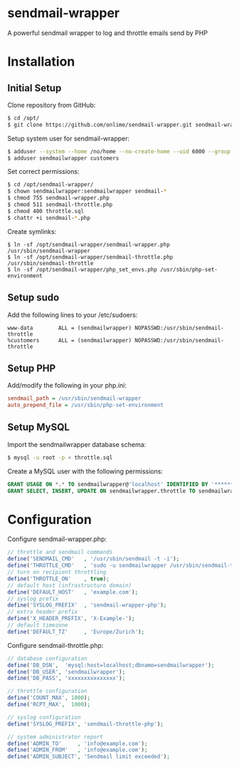 sendmail-wrapper
================

A powerful sendmail wrapper to log and throttle emails send by PHP

# Installation

## Initial Setup

Clone repository from GitHub:

```bash
$ cd /opt/
$ git clone https://github.com/onlime/sendmail-wrapper.git sendmail-wrapper
```

Setup system user for sendmail-wrapper:

```bash
$ adduser --system --home /no/home --no-create-home --uid 6000 --group --disabled-password --disabled-login sendmailwrapper
$ adduser sendmailwrapper customers
```

Set correct permissions:

```bash
$ cd /opt/sendmail-wrapper/
$ chown sendmailwrapper:sendmailwrapper sendmail-*
$ chmod 755 sendmail-wrapper.php
$ chmod 511 sendmail-throttle.php
$ chmod 400 throttle.sql
$ chattr +i sendmail-*.php
```

Create symlinks:

```
$ ln -sf /opt/sendmail-wrapper/sendmail-wrapper.php /usr/sbin/sendmail-wrapper
$ ln -sf /opt/sendmail-wrapper/sendmail-throttle.php /usr/sbin/sendmail-throttle
$ ln -sf /opt/sendmail-wrapper/php_set_envs.php /usr/sbin/php-set-environment
```

## Setup sudo

Add the following lines to your /etc/sudoers:

```
www-data        ALL = (sendmailwrapper) NOPASSWD:/usr/sbin/sendmail-throttle
%customers      ALL = (sendmailwrapper) NOPASSWD:/usr/sbin/sendmail-throttle
```

## Setup PHP

Add/modify the following in your php.ini:

```ini
sendmail_path = /usr/sbin/sendmail-wrapper
auto_prepend_file = /usr/sbin/php-set-environment
```

## Setup MySQL

Import the sendmailwrapper database schema:

```bash
$ mysql -u root -p < throttle.sql
```

Create a MySQL user with the following permissions:

```sql
GRANT USAGE ON *.* TO sendmailwrapper@'localhost' IDENTIFIED BY '********';
GRANT SELECT, INSERT, UPDATE ON sendmailwrapper.throttle TO sendmailwrapper@'localhost';
```

# Configuration

Configure sendmail-wrapper.php:

```php
// throttle and sendmail commands
define('SENDMAIL_CMD'   , '/usr/sbin/sendmail -t -i');
define('THROTTLE_CMD'   , 'sudo -u sendmailwrapper /usr/sbin/sendmail-throttle');
// turn on recipient throttling
define('THROTTLE_ON'    , true);
// default host (infrastructure domain)
define('DEFAULT_HOST'   , 'example.com');
// syslog prefix
define('SYSLOG_PREFIX'  , 'sendmail-wrapper-php');
// extra header prefix
define('X_HEADER_PREFIX', 'X-Example-');
// default timezone
define('DEFAULT_TZ'     , 'Europe/Zurich');
```

Configure sendmail-throttle.php:

```php
// database configuration
define('DB_DSN',  'mysql:host=localhost;dbname=sendmailwrapper');
define('DB_USER', 'sendmailwrapper');
define('DB_PASS', 'xxxxxxxxxxxxxxx');

// throttle configuration
define('COUNT_MAX', 1000);
define('RCPT_MAX',  1000);

// syslog configuration
define('SYSLOG_PREFIX', 'sendmail-throttle-php');

// system administrator report
define('ADMIN_TO'     , 'info@example.com');
define('ADMIN_FROM'   , 'info@example.com');
define('ADMIN_SUBJECT', 'Sendmail limit exceeded');
```
